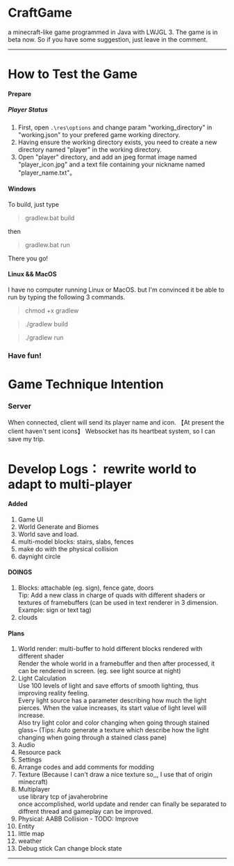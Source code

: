 # CraftGame
a minecraft-like game programmed in Java with LWJGL 3.
The game is in beta now. So if you have some suggestion, just leave in the comment.
****

# How to Test the Game

#### Prepare

##### Player Status

1. First, open `.\res\options` and change param "working_directory" in "working.json" to your prefered game working directory.
2. Having ensure the working directory exists, you need to create a new directory named "player" in the working directory.
3. Open "player" directory, and add an jpeg format image named "player_icon.jpg" and a text file containing your nickname named "player_name.txt"。

#### Windows

To build, just type
> gradlew.bat build

then
> gradlew.bat run

There you go!

#### Linux && MacOS

I have no computer running Linux or MacOS.
but I'm convinced it be able to run by typing the following 3 commands.

> chmod +x gradlew

> ./gradlew build

> ./gradlew run

### Have fun!

# Game Technique Intention

### Server

When connected, client will send its player name and icon. 【At present the client haven't sent icons】
Websocket has its heartbeat system, so I can save my trip.

# Develop Logs： rewrite world to adapt to multi-player

#### Added

1. Game UI
2. World Generate and Biomes
3. World save and load.
4. multi-model blocks: stairs, slabs, fences
5. make do with the physical collision
6. daynight circle

#### DOINGS

1. Blocks: attachable (eg. sign), fence gate, doors<br/>
   Tip: Add a new class in charge of quads with different shaders or textures of framebuffers (can be used in text renderer in 3 dimension. Example: sign or text tag)
2. clouds

#### Plans

1. World render: multi-buffer to hold different blocks rendered with different shader<br/>
   Render the whole world in a framebuffer and then after processed, it can be rendered in screen. (eg. see light source at night)
2. Light Calculation<br/>
   Use 100 levels of light and save efforts of smooth lighting, thus improving reality feeling.<br/>
   Every light source has a parameter describing how much the light pierces. When the value increases, its start value of light level will increase.<br/>
   Also try light color and color changing when going through stained glass~ (Tips: Auto generate a texture which describe how the light changing when going through a stained class pane)<br/>
3. Audio
4. Resource pack
5. Settings
6. Arrange codes and add comments for modding
7. Texture (Because I can't draw a nice texture so,,, I use that of origin minecraft)
8. Multiplayer<br/>
   use library tcp of javaherobrine<br/>
   once accomplished, world update and render can finally be separated to diffrent thread and gameplay can be improved.
9. Physical: AABB Collision - TODO: Improve
10. Entity
11. little map
12. weather
14. Debug stick
   Can change block state

****
